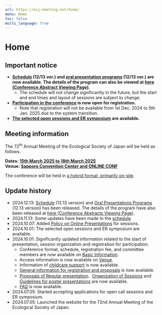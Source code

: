 ```yaml
---
url: https://esj-meeting.net/home/
menu: Home
toc: false
multi_language: true
---
```


# Home

## Important notice
- **[Schedule](program#schedule) (12/13 ver.) and [oral presentation programs](https://esj.ne.jp/meeting/abst/index.html) (12/13 ver.) are now available. The details of the program can also be viewed at [here (Conference Abstract Viewing Page)](https://esj.ne.jp/meeting/abst/index.html).**
	- The schedule will not change significantly in the future, but the start and end times and layout of sessions are subject to change.
- **[Participation in the conference](regist_information#registration-for-participation) is now open for registration.**
	- Note that registration will not be available from 1st Dec. 2024 to 5th Jan. 2025 due to the system transition.
- **[The selected open sessions and ER symposium](schedule_session) are available.**

## Meeting information

The 72<sup>th</sup> Annual Meeting of the Ecological Society of Japan will be held as follows.

**Dates: [15th March 2025 to 18th March 2025](basic_information#schedule)**\
**Venue: [Sapporo Convention Center and ONLINE CONF](venue)**

The conference will be held in [a hybrid format, primarily on-site](basic_information#format-of-the-meeting).

## Update history
- 2024.12.13: [Schedule](program#schedule) (12.13 version) and [Oral Presentations Programs](program#Program) (12.13 version) has been released. The details of the program have also been released at [here (Conference Abstracts Viewing Page)](https://esj.ne.jp/meeting/abst/index.html).
- 2024.11.13: Some updates have been made to the [schedule](basic_information#schedule).
- 2024.10.07: Added [Policy on Online Presentations](regist_session#online-support) for sessions.
- 2024.10.01: The selected open sessions and ER symposium are available.
- 2024.10.01: Significantly updated information related to the start of presentation, session organization and registration for participation.
	- Conference format, schedule, registration fee, and committee members are now available on [Basic Information](basic_information).
	- Access information is now available on [Venue](venue).
	- Information of [childcare support](childcare) is now available.
	- [General information for registration and proposals](regist_information) is now available.
	- [Proposals of Regular presentation](regist_oral_poster)、[Organization of Sessions](regist_session) and [Guidelines for poster presentations](for_presentation#poster-presentation) are now available.
	- [FAQ](faq) is now available.
- 2024.07.05: Started accepting applications for open call sessions and ER symposium.
- 2024.07.05: Launched the website for the 72nd Annual Meeting of the Ecological Society of Japan.